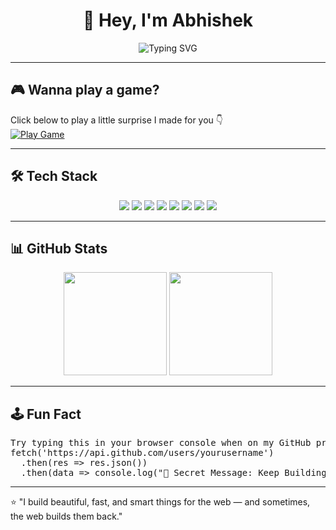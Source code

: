 <h1 align="center">
  👋 Hey, I'm Abhishek
</h1>

<p align="center">
  <img src="https://readme-typing-svg.demolab.com?font=Fira+Code&pause=1000&color=36BCF7&center=true&vCenter=true&width=600&lines=Engineer+of+ideas;Architect+of+pixels;Trainer+of+AI;Building+tomorrow's+web,+today" alt="Typing SVG" />
</p>

---

## 🎮 Wanna play a game?
Click below to play a little surprise I made for you 👇  
[![Play Game](https://img.shields.io/badge/PLAY-MINI%20GAME-ff4757?style=for-the-badge&logo=gamepad&logoColor=white)](https://yourgameurl.com)

---

## 🛠 Tech Stack  

<p align="center">
  <img src="https://img.shields.io/badge/React-20232A?style=for-the-badge&logo=react&logoColor=61DAFB" />
  <img src="https://img.shields.io/badge/Next.js-000000?style=for-the-badge&logo=nextdotjs&logoColor=white" />
  <img src="https://img.shields.io/badge/T3%20Stack-3178C6?style=for-the-badge&logo=typescript&logoColor=white" />
  <img src="https://img.shields.io/badge/Supabase-3ECF8E?style=for-the-badge&logo=supabase&logoColor=white" />
  <img src="https://img.shields.io/badge/MongoDB-4EA94B?style=for-the-badge&logo=mongodb&logoColor=white" />
  <img src="https://img.shields.io/badge/Tailwind_CSS-38B2AC?style=for-the-badge&logo=tailwind-css&logoColor=white" />
  <img src="https://img.shields.io/badge/Three.js-000000?style=for-the-badge&logo=three.js&logoColor=white" />
  <img src="https://img.shields.io/badge/Python-3776AB?style=for-the-badge&logo=python&logoColor=white" />
</p>

---

## 📊 GitHub Stats

<p align="center">
  <img src="https://github-readme-stats.vercel.app/api?username=yourusername&show_icons=true&theme=radical" height="165"/>
  <img src="https://github-readme-streak-stats.herokuapp.com/?user=yourusername&theme=radical" height="165"/>
</p>

---

## 🕹 Fun Fact
<pre>
Try typing this in your browser console when on my GitHub profile:
fetch('https://api.github.com/users/yourusername')
  .then(res => res.json())
  .then(data => console.log("🚀 Secret Message: Keep Building!", data));
</pre>

---
⭐ "I build beautiful, fast, and smart things for the web — and sometimes, the web builds them back."
